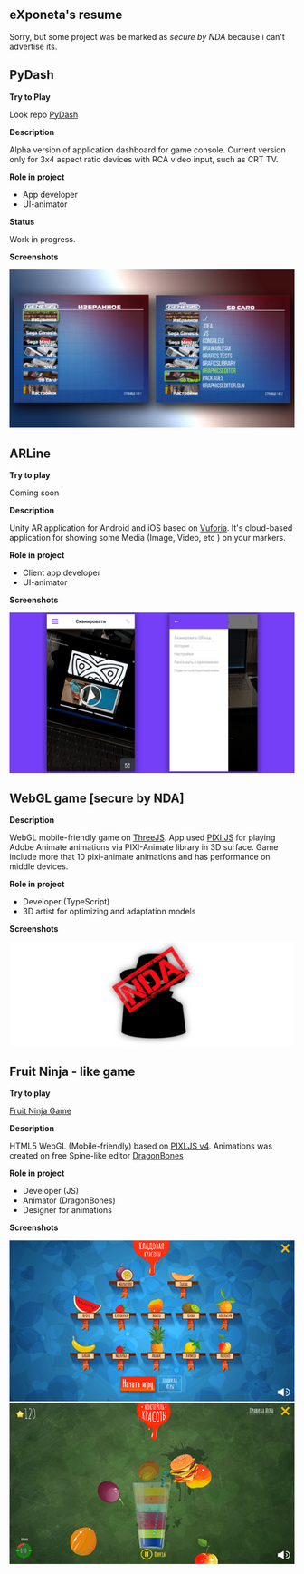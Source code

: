 ## eXponeta's resume

Sorry, but some project was be marked as _secure by NDA_ because i can't advertise its.

## PyDash

__Try to Play__

Look repo [PyDash](https://github.com/eXponenta/pyDash)

__Description__

Alpha version of application dashboard for game console. Current version only for 3x4 aspect ratio devices with RCA video input, such as CRT TV. 

__Role in project__

- App developer
- UI-animator

__Status__

Work in progress.

__Screenshots__

![PyDash](./data/pydash/pydash.jpg)

## ARLine

__Try to play__

Coming soon

__Description__

Unity AR application for Android and iOS based on [Vuforia](https://www.vuforia.com/).
It's cloud-based application for showing some Media (Image, Video, etc ) on your markers.

__Role in project__

- Client app developer
- UI-animator

__Screenshots__

![ARLine](./data/arline/s1.jpg)

## WebGL game [secure by NDA]

__Description__

WebGL mobile-friendly game on [ThreeJS](http://threejs.org). App used [PIXI.JS](http://pixijs.com) for playing Adobe Animate animations via PIXI-Animate library in 3D surface. Game include more that 10 pixi-animate animations and has performance on middle devices.

__Role in project__

- Developer (TypeScript)
- 3D artist for optimizing and adaptation models

__Screenshots__

![Secure by NDA](./data/nda.png)


## Fruit Ninja - like game

__Try to play__ 

[Fruit Ninja Game](https://exponenta.github.io/html5fruit/)

__Description__

HTML5 WebGL (Mobile-friendly) based on [PIXI.JS v4](http://pixijs.com). Animations was created on free Spine-like editor [DragonBones](http://dragonbones.com/en/index.html)

__Role in project__

- Developer (JS)
- Animator (DragonBones)
- Designer for animations

__Screenshots__

![FruitNinja](./data/fruit/s1.png)
![FruitNinja](./data/fruit/s2.png)
